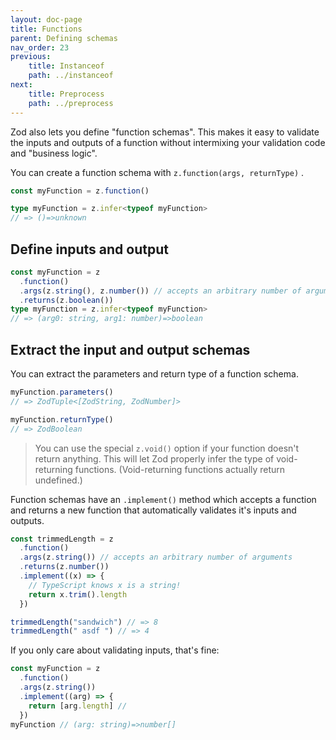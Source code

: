 ```yaml
---
layout: doc-page
title: Functions
parent: Defining schemas
nav_order: 23
previous:
    title: Instanceof
    path: ../instanceof
next:
    title: Preprocess
    path: ../preprocess
---
```


Zod also lets you define "function schemas". This makes it easy to validate the inputs and outputs of a function without intermixing your validation code and "business logic".

You can create a function schema with `z.function(args, returnType)` .

```ts
const myFunction = z.function()

type myFunction = z.infer<typeof myFunction>
// => ()=>unknown
```

## Define inputs and output

```ts
const myFunction = z
  .function()
  .args(z.string(), z.number()) // accepts an arbitrary number of arguments
  .returns(z.boolean())
type myFunction = z.infer<typeof myFunction>
// => (arg0: string, arg1: number)=>boolean
```

## Extract the input and output schemas
You can extract the parameters and return type of a function schema.

```ts
myFunction.parameters()
// => ZodTuple<[ZodString, ZodNumber]>

myFunction.returnType()
// => ZodBoolean
```

<!-- `z.function()` accepts two arguments:

* `args: ZodTuple` The first argument is a tuple (created with `z.tuple([...])` and defines the schema of the arguments to your function. If the function doesn't accept arguments, you can pass an empty tuple (`z.tuple([])`).
* `returnType: any Zod schema` The second argument is the function's return type. This can be any Zod schema. -->

> You can use the special `z.void()` option if your function doesn't return anything. This will let Zod properly infer the type of void-returning functions. (Void-returning functions actually return undefined.)

<!--

``` ts
const args = z.tuple([z.string()])

const returnType = z.number()

const myFunction = z.function(args, returnType)
type myFunction = z.infer<typeof myFunction>
// => (arg0: string)=>number
``` -->

Function schemas have an `.implement()` method which accepts a function and returns a new function that automatically validates it's inputs and outputs.

```ts
const trimmedLength = z
  .function()
  .args(z.string()) // accepts an arbitrary number of arguments
  .returns(z.number())
  .implement((x) => {
    // TypeScript knows x is a string!
    return x.trim().length
  })

trimmedLength("sandwich") // => 8
trimmedLength(" asdf ") // => 4
```

If you only care about validating inputs, that's fine:

```ts
const myFunction = z
  .function()
  .args(z.string())
  .implement((arg) => {
    return [arg.length] //
  })
myFunction // (arg: string)=>number[]
```